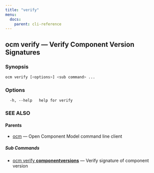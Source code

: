 ```yaml
---
title: "verify"
menu:
  docs:
    parent: cli-reference
---
```

## ocm verify &mdash; Verify Component Version Signatures

### Synopsis

```bash
ocm verify [<options>] <sub command> ...
```

### Options

```text
  -h, --help   help for verify
```

### SEE ALSO

#### Parents

* [ocm](ocm.md)	 &mdash; Open Component Model command line client


##### Sub Commands

* [ocm verify <b>componentversions</b>](ocm_verify_componentversions.md)	 &mdash; Verify signature of component version

